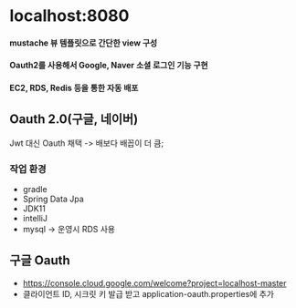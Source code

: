 # localhost:8080


#### mustache 뷰 템플릿으로 간단한 view 구성
#### Oauth2를 사용해서 Google, Naver 소셜 로그인 기능 구현
#### EC2, RDS, Redis 등을 통한 자동 배포

## Oauth 2.0(구글, 네이버)
Jwt 대신 Oauth 채택 -> 배보다 배꼽이 더 큼;

### 작업 환경
- gradle
- Spring Data Jpa
- JDK11
- intelliJ
- mysql -> 운영시 RDS 사용

## 구글 Oauth
- https://console.cloud.google.com/welcome?project=localhost-master
- 클라이언트 ID, 시크릿 키 발급 받고 application-oauth.properties에 추가
